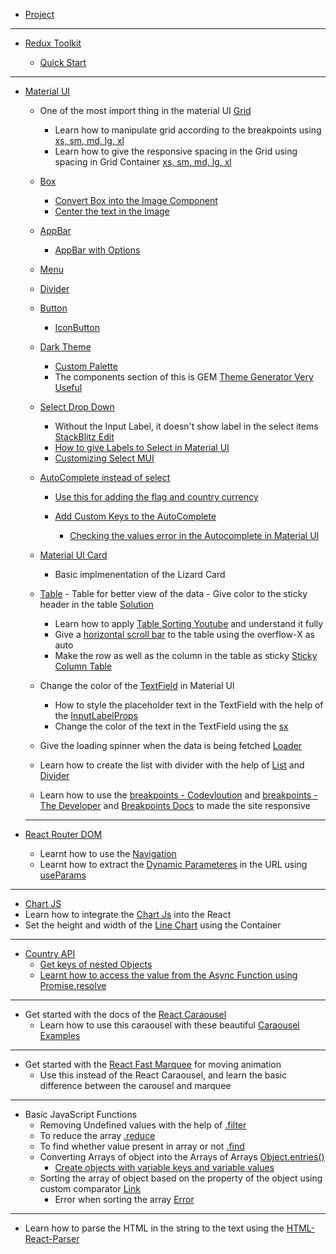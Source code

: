 - [Project](https://www.youtube.com/watch?v=QA6oTpMZp84&list=PLKhlp2qtUcSa_rX7glmB7HyFsEOEQa0Uk)

<hr/>

- [Redux Toolkit](https://redux-toolkit.js.org/introduction/getting-started)

  - [Quick Start](https://redux-toolkit.js.org/tutorials/quick-start)

<hr/>

- [Material UI](https://mui.com/material-ui/react-autocomplete/)

  - One of the most import thing in the material UI [Grid](https://mui.com/material-ui/react-grid/#main-content)
    - Learn how to manipulate grid according to the breakpoints using [xs, sm, md, lg, xl](https://mui.com/material-ui/react-grid/#grid-with-multiple-breakpoints)
    - Learn how to give the responsive spacing in the Grid using spacing in Grid Container [xs, sm, md, lg, xl](https://mui.com/material-ui/react-grid/#responsive-values)

  - [Box](https://mui.com/material-ui/react-box/)
    - [Convert Box into the Image Component](https://mui.com/system/basics/)
    - [Center the text in the Image](https://www.w3schools.com/howto/howto_css_image_text.asp)
  - [AppBar](https://mui.com/material-ui/react-app-bar/)
    - [AppBar with Options](https://mui.com/#responsive-app-bar-with-drawer)
  - [Menu](https://mui.com/material-ui/api/menu/)
  - [Divider](https://mui.com/material-ui/react-divider/#main-content)
  - [Button](https://mui.com/material-ui/react-button/#main-content)
    - [IconButton](https://mui.com/material-ui/react-button/#icon-button)
  - [Dark Theme](https://mui.com/material-ui/customization/dark-mode/#main-content)
    - [Custom Palette](https://mui.com/material-ui/customization/dark-mode/#dark-mode-with-a-custom-palette)
    - The components section of this is GEM [Theme Generator Very Useful](https://bareynol.github.io/mui-theme-creator/)
  - [Select Drop Down](https://mui.com/material-ui/react-select/)
    - Without the Input Label, it doesn't show label in the select items [StackBlitz Edit](https://mui.com/material-ui/react-select/#main-content)
    - [How to give Labels to Select in Material UI](https://mui.com/material-ui/react-select/#labels-and-helper-text)
    - [Customizing Select MUI](https://mui-treasury.com/styles/select/)
  - [AutoComplete instead of select](https://mui.com/material-ui/react-autocomplete/#main-content)

    - [Use this for adding the flag and country currency](https://mui.com/material-ui/react-autocomplete/#country-select)
    - [Add Custom Keys to the AutoComplete](https://stackoverflow.com/questions/69395945/how-can-i-add-unique-keys-to-react-mui-autocomplete-component)

      - [Checking the values error in the Autocomplete in Material UI](https://stackoverflow.com/questions/61947941/material-ui-autocomplete-warning-the-value-provided-to-autocomplete-is-invalid)

  - [Material UI Card](https://mui.com/material-ui/react-card/#main-content)

    - Basic implmenentation of the Lizard Card

  - [Table](https://mui.com/material-ui/react-table/#main-content) - Table for better view of the data - Give color to the sticky header in the table [Solution](https://codesandbox.io/s/material-demo-szz46?file=/demo.js)

    - Learn how to apply [Table Sorting Youtube](https://www.youtube.com/watch?v=sW6HEiNDJ_s) and understand it fully
    - Give a [horizontal scroll bar](https://stackoverflow.com/questions/53962761/material-ui-table-horizontal-scroll) to the table using the overflow-X as auto
    - Make the row as well as the column in the table as sticky [Sticky Column Table](https://stackoverflow.com/questions/51071144/how-to-customize-material-ui-table-row-and-columns-sticky)

  - Change the color of the [TextField](https://mui.com/material-ui/react-text-field/#color) in Material UI

    - How to style the placeholder text in the TextField with the help of the [InputLabelProps](https://stackoverflow.com/questions/47804380/styling-the-placeholder-in-a-textfield)
    - Change the color of the text in the TextField using the [sx](https://stackoverflow.com/questions/50228108/change-textfield-font-color-in-mui)

  - Give the loading spinner when the data is being fetched [Loader](https://mui.com/material-ui/react-progress/#main-content)

  - Learn how to create the list with divider with the help of [List](https://mui.com/material-ui/react-list/#main-content) and [Divider](https://mui.com/material-ui/react-divider/)

  - Learn how to use the [breakpoints - Codevloution](https://www.youtube.com/watch?v=ZowbtOWOElY) and [breakpoints - The Developer](https://www.youtube.com/watch?v=xRMCZfGhHyM) and [Breakpoints Docs](https://mui.com/material-ui/customization/breakpoints/#main-content) to made the site responsive

  <hr/>

- [React Router DOM](httphttps://mui.com/material-ui/react-box/s://reactrouter.com/docs/en/v6/getting-started/overview)
  - Learnt how to use the [Navigation](https://reactrouter.com/docs/en/v6/getting-started/overview#navigation)
  - Learnt how to extract the [Dynamic Parameteres](https://reactrouter.com/docs/en/v6/getting-started/overview#reading-url-parameters) in the URL using [useParams](https://reactrouter.com/docs/en/v6/getting-started/overview#reading-url-parameters)

<hr>

- [Chart JS](https://www.chartjs.org/docs/latest/)
- Learn how to integrate the [Chart Js](https://react-chartjs-2.js.org/examples/line-chart) into the React
- Set the height and width of the [Line Chart](https://stackoverflow.com/questions/59325426/how-to-resize-chart-js-element-in-react-js) using the Container

<hr>

- [Country API](https://restcountries.com/#api-endpoints-v3-all)
  - [Get keys of nested Objects](https://fedingo.com/how-to-get-nested-object-keys-in-javascript/#:~:text=You%20can%20access%20the%20nested,a%20list%20of%20its%20keys.)
  - [Learnt how to access the value from the Async Function using Promise.resolve](https://bobbyhadz.com/blog/javascript-access-value-of-promise)

<hr>

- Get started with the docs of the [React Caraousel](https://www.npmjs.com/package/react-responsive-carousel)
  - Learn how to use this caraousel with these beautiful [Caraousel Examples](https://react-responsive-carousel.js.org/storybook/index.html?path=/story/01-basic--base)

<hr>

- Get started with the [React Fast Marquee](https://www.react-fast-marquee.com/) for moving animation
  - Use this instead of the React Caraousel, and learn the basic difference between the carousel and marquee

<hr>

- Basic JavaScript Functions
  - Removing Undefined values with the help of [.filter](https://stackoverflow.com/questions/28607451/removing-undefined-values-from-array)
  - To reduce the array [.reduce](https://developer.mozilla.org/en-US/docs/Web/JavaScript/Reference/Global_Objects/Array/reduce)
  - To find whether value present in array or not [.find](https://developer.mozilla.org/en-US/docs/Web/JavaScript/Reference/Global_Objects/Array/find)
  - Converting Arrays of object into the Arrays of Arrays [Object.entries()](https://developer.mozilla.org/en-US/docs/Web/JavaScript/Reference/Global_Objects/Object/entries)
    - [Create objects with variable keys and variable values](<https://stackoverflow.com/questions/11508463/javascript-set-object-key-by-variable#:~:text=You%20need%20to%20make%20the,push(obj)%3B>)
  - Sorting the array of object based on the property of the object using custom comparator [Link](https://www.javascripttutorial.net/array/javascript-sort-an-array-of-objects/)
    - Error when sorting the array [Error](https://stackoverflow.com/questions/64957735/typeerror-cannot-assign-to-read-only-property-0-of-object-object-array-in)

<hr>

- Learn how to parse the HTML in the string to the text using the [HTML-React-Parser](https://www.npmjs.com/package/html-react-parser)
